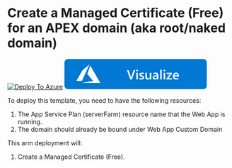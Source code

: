 # Create a Managed Certificate (Free) for an APEX domain (aka root/naked domain)

[![Deploy To Azure](https://aka.ms/deploytoazurebutton)](https://portal.azure.com/#create/Microsoft.Template/uri/https%3A%2F%2Fraw.githubusercontent.com%2Fcoelho5br%2FCreate-managed-certificate-for-APEX-Domain%2Fmaster%2Fazuredeploy.json)
[![Visualize](https://raw.githubusercontent.com/Azure/azure-quickstart-templates/master/1-CONTRIBUTION-GUIDE/images/visualizebutton.svg?sanitize=true)](http://armviz.io/#/?load=https%3A%2F%2Fraw.githubusercontent.com%2Fcoelho5br%2FCreate-managed-certificate-for-APEX-Domain%2Fmaster%2Fazuredeploy.json)


To deploy this template, you need to have the following resources:

1. The App Service Plan (serverFarm) resource name that the Web App is running.
2. The domain should already be bound under Web App Custom Domain


This arm deployment will:

1. Create a Managed Certificate (Free).

